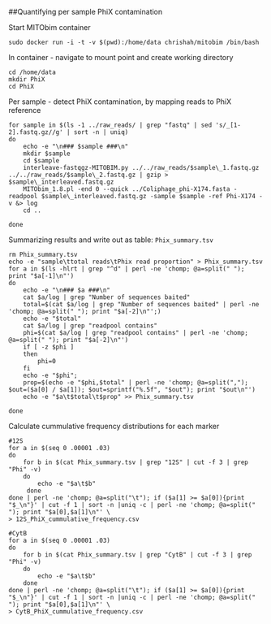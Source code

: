 
##Quantifying per sample PhiX contamination


Start MITObim container
```
sudo docker run -i -t -v $(pwd):/home/data chrishah/mitobim /bin/bash
```

In container - navigate to mount point and create working directory
```
cd /home/data
mkdir PhiX
cd PhiX
```

Per sample - detect PhiX contamination, by mapping reads to PhiX reference
```
for sample in $(ls -1 ../raw_reads/ | grep "fastq" | sed 's/_[1-2].fastq.gz//g' | sort -n | uniq)
do 
	echo -e "\n### $sample ###\n"
	mkdir $sample
	cd $sample
	interleave-fastqgz-MITOBIM.py ../../raw_reads/$sample\_1.fastq.gz ../../raw_reads/$sample\_2.fastq.gz | gzip > $sample\_interleaved.fastq.gz
	MITObim_1.8.pl -end 0 --quick ../Coliphage_phi-X174.fasta -readpool $sample\_interleaved.fastq.gz -sample $sample -ref Phi-X174 -v &> log
	cd ..
	
done
```

Summarizing results and write out as table: `Phix_summary.tsv`
```
rm Phix_summary.tsv
echo -e "sample\ttotal reads\tPhix read proportion" > Phix_summary.tsv
for a in $(ls -hlrt | grep "^d" | perl -ne 'chomp; @a=split(" "); print "$a[-1]\n"')
do 
	echo -e "\n### $a ###\n"
	cat $a/log | grep "Number of sequences baited"
	total=$(cat $a/log | grep "Number of sequences baited" | perl -ne 'chomp; @a=split(" "); print "$a[-2]\n"';)
	echo -e "$total"
	cat $a/log | grep "readpool contains"
	phi=$(cat $a/log | grep "readpool contains" | perl -ne 'chomp; @a=split(" "); print "$a[-2]\n"')
	if [ -z $phi ]
	then
		phi=0
	fi
	echo -e "$phi";
	prop=$(echo -e "$phi,$total" | perl -ne 'chomp; @a=split(","); $out=($a[0] / $a[1]); $out=sprintf("%.5f", "$out"); print "$out\n"')
	echo -e "$a\t$total\t$prop" >> Phix_summary.tsv
	
done
```


Calculate cummulative frequency distributions for each marker
```
#12S
for a in $(seq 0 .00001 .03)
do 
	for b in $(cat Phix_summary.tsv | grep "12S" | cut -f 3 | grep "Phi" -v)
	do 
		echo -e "$a\t$b"
	 done
done | perl -ne 'chomp; @a=split("\t"); if ($a[1] >= $a[0]){print "$_\n"}' | cut -f 1 | sort -n |uniq -c | perl -ne 'chomp; @a=split(" "); print "$a[0],$a[1]\n"' \
> 12S_PhiX_cummulative_frequency.csv

#CytB
for a in $(seq 0 .00001 .03)
do 
	for b in $(cat Phix_summary.tsv | grep "CytB" | cut -f 3 | grep "Phi" -v)
	do 
		echo -e "$a\t$b"
	done
done | perl -ne 'chomp; @a=split("\t"); if ($a[1] >= $a[0]){print "$_\n"}' | cut -f 1 | sort -n |uniq -c | perl -ne 'chomp; @a=split(" "); print "$a[0],$a[1]\n"' \
> CytB_PhiX_cummulative_frequency.csv
```
